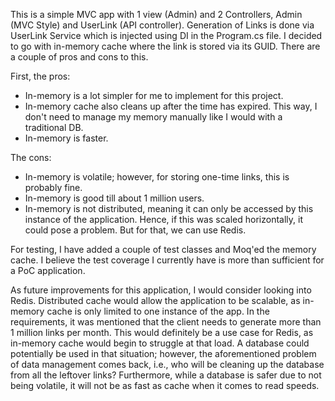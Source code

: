 This is a simple MVC app with 1 view (Admin) and 2 Controllers, Admin (MVC Style) and UserLink (API controller). Generation of Links is done via UserLink Service which is injected using DI in the Program.cs file. I decided to go with in-memory cache where the link is stored via its GUID. There are a couple of pros and cons to this.

First, the pros:

- In-memory is a lot simpler for me to implement for this project.
- In-memory cache also cleans up after the time has expired. This way, I don't need to manage my memory manually like I would with a traditional DB.
- In-memory is faster.

The cons:

- In-memory is volatile; however, for storing one-time links, this is probably fine.
- In-memory is good till about 1 million users.
- In-memory is not distributed, meaning it can only be accessed by this instance of the application. Hence, if this was scaled horizontally, it could pose a problem. But for that, we can use Redis.

For testing, I have added a couple of test classes and Moq'ed the memory cache. I believe the test coverage I currently have is more than sufficient for a PoC application.

As future improvements for this application, I would consider looking into Redis. Distributed cache would allow the application to be scalable, as in-memory cache is only limited to one instance of the app. 
In the requirements, it was mentioned that the client needs to generate more than 1 million links per month. This would definitely be a use case for Redis, as in-memory cache would begin to struggle at that load. 
A database could potentially be used in that situation; however, the aforementioned problem of data management comes back, i.e., who will be cleaning up the database from all the leftover links? 
Furthermore, while a database is safer due to not being volatile, it will not be as fast as cache when it comes to read speeds.